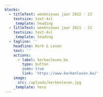 ```yaml
---
blocks:
  - titleText: weeknieuws jaar 2022 - 23
    textsize: text-4xl
    _template: heading
  - titleText: weeknieuws jaar 2021 - 22
    textsize: text-4xl
    _template: heading
  - tagline: ''
    headline: Kerk & Leven
    text: ''
    actions:
      - label: kerkenleven.be
        type: button
        icon: true
        link: 'https://www.kerkenleven.be/'
    image:
      src: /uploads/kerkenleven.jpg
    _template: hero
---
```


